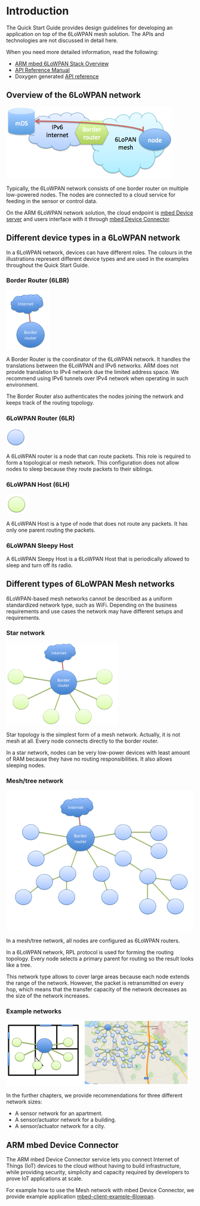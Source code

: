 Introduction
================================
The Quick Start Guide provides design guidelines for developing an application on top of the 6LoWPAN mesh solution. The APIs and technologies are not discussed in detail here.

When you need more detailed information, read the following:

* [ARM mbed 6LoWPAN Stack Overview](01_overview.md)
* [API Reference Manual](05_reference.md)
* Doxygen generated [API reference](https://docs.mbed.com/docs/arm-ipv66lowpan-stack/en/latest/api/index.html)

## Overview of the 6LoWPAN network
![Node connected to server](img/node_to_server.png)

Typically, the 6LoWPAN network consists of one border router on multiple low-powered nodes. The nodes are connected to a cloud service for feeding in the sensor or control data.

On the ARM 6LoWPAN network solution, the cloud endpoint is [mbed Device server](https://www.mbed.com/en/development/cloud/mbed-device-server/)
and users interface with it through [mbed Device Connector](https://www.mbed.com/en/development/cloud/mbed-device-connector-service/).

## Different device types in a 6LoWPAN network

In a 6LoWPAN network, devices can have different roles. The colours in the illustrations represent different device types and are used in the examples throughout the Quick Start Guide.

### Border Router (6LBR)

![Border Router](img/br.png)

A Border Router is the coordinator of the 6LoWPAN network. It handles the translations between the 6LoWPAN and IPv6 networks.
ARM does not provide translation to IPv4 network due the limited address space. We recommend using IPv6 tunnels over
IPv4 network when operating in such environment.

The Border Router also authenticates the nodes joining the network and keeps track of the routing topology.

### 6LoWPAN Router (6LR)

![6LoWPAN Router](img/6lr.png)

A 6LoWPAN router is a node that can route packets. This role is required to form a topological or mesh network.
This configuration does not allow nodes to sleep because they route packets to their siblings.

### 6LoWPAN Host (6LH)

![6LoWPAN Host](img/6lh.png)

A 6LoWPAN Host is a type of node that does not route any packets. It has only one parent routing the packets.

### 6LoWPAN Sleepy Host

A 6LoWPAN Sleepy Host is a 6LoWPAN Host that is periodically allowed to sleep and turn off its radio.

## Different types of 6LoWPAN Mesh networks

6LoWPAN-based mesh networks cannot be described as a uniform standardized network type, such as WiFi. Depending on the
business requirements and use cases the network may have different setups and requirements.

### Star network

![Start topology](img/star_topology.png)

Star topology is the simplest form of a mesh network. Actually, it is not mesh at all. Every node connects
directly to the border router.

In a star network, nodes can be very low-power devices with least amount of RAM because they have no routing
responsibilities. It also allows sleeping nodes.

### Mesh/tree network

![Tree type mesh](img/mesh.png)

In a mesh/tree network, all nodes are configured as 6LoWPAN routers.

In a 6LoWPAN network, RPL protocol is used for forming the routing topology. Every node selects a primary parent for
routing so the result looks like a tree.

This network type allows to cover large areas because each node extends the range of the network. However, the packet is retransmitted on every hop, which means that the transfer capacity of the network decreases as the size of the network increases.

### Example networks

![Example networks](img/examples.png)

In the further chapters, we provide recommendations for three different network sizes:

- A sensor network for an apartment.
- A sensor/actuator network for a building.
- A sensor/actuator network for a city.

## ARM mbed Device Connector

The ARM mbed Device Connector service lets you connect Internet of Things (IoT) devices to the cloud without having to build infrastructure, while providing security, simplicity and capacity required by developers to prove IoT applications at scale.

For example how to use the Mesh network with mbed Device Connector,
we provide example application [mbed-client-example-6lowpan](https://github.com/ARMmbed/mbed-client-example-6lowpan).
